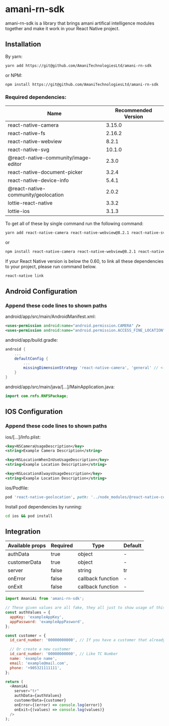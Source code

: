 # amani-rn-sdk

amani-rn-sdk is a library that brings amani artifical intelligence modules together and make it work in your React Native project.

## Installation

By yarn:

```bash
yarn add https://git@github.com/AmaniTechnologiesLtd/amani-rn-sdk
```

or NPM:

```bash
npm install https://git@github.com/AmaniTechnologiesLtd/amani-rn-sdk
```

### Required dependencies:

| Name                                 | Recommended Version |
| ------------------------------------ | ------------------- |
| react-native-camera                  | 3.15.0              |
| react-native-fs                      | 2.16.2              |
| react-native-webview                 | 8.2.1               |
| react-native-svg                     | 10.1.0              |
| @react-native-community/image-editor | 2.3.0               |
| react-native-document-picker         | 3.2.4               |
| react-native-device-info             | 5.4.1               |
| @react-native-community/geolocation  | 2.0.2               |
| lottie-react-native                  | 3.3.2               |
| lottie-ios                           | 3.1.3               |

To get all of these by single command run the following command:

```bash
yarn add react-native-camera react-native-webview@8.2.1 react-native-svg@10.1.0 @react-native-community/image-editor react-native-document-picker react-native-fs react-native-device-info @react-native-community/geolocation lottie-react-native lottie-ios@3.1.3
```

or

```bash
npm install react-native-camera react-native-webview@8.2.1 react-native-svg@10.1.0 @react-native-community/image-editor react-native-document-picker react-native-fs react-native-device-info @react-native-community/geolocation lottie-react-native lottie-ios@3.1.3
```

If your React Native version is below the 0.60, to link all these dependencies to your project, please run command below.

```bash
react-native link
```

## Android Configuration

### Append these code lines to shown paths

android/app/src/main/AndroidManifest.xml:

```xml
<uses-permission android:name="android.permission.CAMERA" />
<uses-permission android:name="android.permission.ACCESS_FINE_LOCATION" />
```

android/app/build.gradle:

```gradle
android {
    ...
    defaultConfig {
        ...
        missingDimensionStrategy 'react-native-camera', 'general' // <--- insert this line
    }
}
```

android/app/src/main/java/[...]/MainApplication.java:

```java
import com.rnfs.RNFSPackage;
```

## IOS Configuration

### Append these code lines to shown paths

ios/[...]/Info.plist:

```xml
<key>NSCameraUsageDescription</key>
<string>Example Camera Description</string>

<key>NSLocationWhenInUseUsageDescription</key>
<string>Example Location Description</string>

<key>NSLocationAlwaysUsageDescription</key>
<string>Example Location Description</string>

```

ios/Podfile:

```ruby
pod 'react-native-geolocation', path: '../node_modules/@react-native-community/geolocation'
```

Install pod dependencies by running:

```bash
cd ios && pod install
```

## Integration

| Available props | Required | Type              | Default |
| --------------- | -------- | ----------------- | ------- |
| authData        | true     | object            | -       |
| customerData    | true     | object            | -       |
| server          | false    | string            | tr      |
| onError         | false    | callback function | -       |
| onExit          | false    | callback function | -       |

```js
import AmaniAi from 'amani-rn-sdk';

// These given values are all fake, they all just to show usage of this package.
const authValues = {
  appKey: 'exampleAppKey',
  appPassword: 'exampleAppPasword',
};

const customer = {
  id_card_number: '00000000000', // If you have a customer that already exists in Amani Service, pass the id here,

  // Or create a new customer
  id_card_number: '00000000000', // Like TC Number
  name: 'example name',
  email: 'example@mail.com',
  phone: '+905321111111',
};

return (
  <AmaniAi
    server="tr"
    authData={authValues}
    customerData={customer}
    onError={(error) => console.log(error)}
    onExit={(values) => console.log(values)}
  />
);
```
